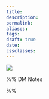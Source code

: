 ```yaml
---
title: 
description: 
permalink: 
aliases: 
tags: 
draft: true
date: 
cssclasses:
---
```


![](https://media.dndbeyond.com/compendium-images/egtw/yDOyqyOocErRgYJK/3.10-Blightshore.png) 

%% DM Notes



%%
